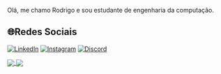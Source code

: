 Olá, me chamo Rodrigo e sou estudante de engenharia da computação.

## 🌐Redes Sociais
[![LinkedIn](https://img.shields.io/badge/LinkedIn-%230077B5.svg?logo=linkedin&logoColor=white)](https://www.linkedin.com/in/rodrigo-dalmaschio-7624091b6/) [![Instagram](https://img.shields.io/badge/Instagram-%23E4405F.svg?logo=Instagram&logoColor=white)](https://www.instagram.com/rodri_cd02/) [![Discord](https://img.shields.io/badge/Discord-%237289DA.svg?logo=discord&logoColor=white)](https://discordapp.com/users/307465705509486602) 

<a href="https://github.com/Rod-CD">
  <img align="center" src="https://github-readme-stats.vercel.app/api?username=Rod-CD&count_private=true&hide=contribs&count_private=true&show_icons=true&theme=midnight-purple" />
</a>
<a href="https://github.com/anuraghazra/github-readme-stats">
  <img align="center" src="https://github-readme-stats.vercel.app/api/top-langs/?username=Rod-CD&layout=compact&theme=midnight-purple" />
</a>

